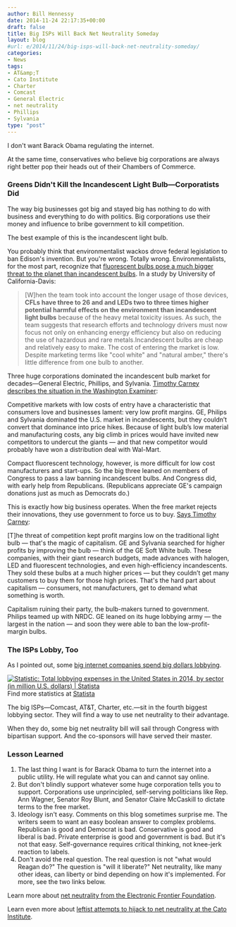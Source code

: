 ```yaml
---
author: Bill Hennessy
date: 2014-11-24 22:17:35+00:00
draft: false
title: Big ISPs Will Back Net Neutrality Someday
layout: blog
#url: e/2014/11/24/big-isps-will-back-net-neutrality-someday/
categories:
- News
tags:
- AT&amp;T
- Cato Institute
- Charter
- Comcast
- General Electric
- net neutrality
- Phillips
- Sylvania
type: "post"
---
```


I don't want Barack Obama regulating the internet.

At the same time, conservatives who believe big corporations are always right better pop their heads out of their Chambers of Commerce.



### Greens Didn't Kill the Incandescent Light Bulb—Corporatists Did



The way big businesses got big and stayed big has nothing to do with business and everything to do with politics. Big corporations use their money and influence to bribe government to kill competition.

The best example of this is the incandescent light bulb.

You probably think that environmentalist wackos drove federal legislation to ban Edison's invention. But you're wrong. Totally wrong. Environmentalists, for the most part, recognize that [fluorescent bulbs pose a much bigger threat to the planet than incandescent bulbs](https://www.rsc.org/chemistryworld/2013/01/cfl-led-incandescent-analysis-environment-toxic-metal). In a study by University of California-Davis:

> [W]hen the team took into account the longer usage of those devices, **CFLs have three to 26 and and LEDs two to three times higher potential harmful effects on the environment than incandescent light bulbs** because of the heavy metal toxicity issues. As such, the team suggests that research efforts and technology drivers must now focus not only on enhancing energy efficiency but also on reducing the use of hazardous and rare metals.Incandescent bulbs are cheap and relatively easy to make. The cost of entering the market is low. Despite marketing terms like "cool white" and "natural amber," there's little difference from one bulb to another.

Three huge corporations dominated the incandescent bulb market for decades—General Electric, Phillips, and Sylvania. [Timothy Carney describes the situation in the Washington Examiner](https://www.statista.com/statistics/257368/total-lobbying-expenses-in-the-us-by-sector/):



> 
  Competitive markets with low costs of entry have a characteristic that consumers love and businesses lament: very low profit margins. GE, Philips and Sylvania dominated the U.S. market in incandescents, but they couldn’t convert that dominance into price hikes. Because of light bulb’s low material and manufacturing costs, any big climb in prices would have invited new competitors to undercut the giants — and that new competitor would probably have won a distribution deal with Wal-Mart.




Compact fluorescent technology, however, is more difficult for low cost manufacturers and start-ups. So the big three leaned on members of Congress to pass a law banning incandescent bulbs. And Congress did, with early help from Republicans. (Republicans appreciate GE's campaign donations just as much as Democrats do.)

This is exactly how big business operates. When the free market rejects their innovations, they use government to force us to buy. [Says Timothy Carney](https://www.statista.com/statistics/257368/total-lobbying-expenses-in-the-us-by-sector/):



> 
  [T]he threat of competition kept profit margins low on the traditional light bulb — that's the magic of capitalism. GE and Sylvania searched for higher profits by improving the bulb — think of the GE Soft White bulb. These companies, with their giant research budgets, made advances with halogen, LED and fluorescent technologies, and even high-efficiency incandescents. They sold these bulbs at a much higher prices — but they couldn’t get many customers to buy them for those high prices. That's the hard part about capitalism — consumers, not manufacturers, get to demand what something is worth.
  
  Capitalism ruining their party, the bulb-makers turned to government. Philips teamed up with NRDC. GE leaned on its huge lobbying army — the largest in the nation — and soon they were able to ban the low-profit-margin bulbs.






### The ISPs Lobby, Too



As I pointed out, some [big internet companies spend big dollars lobbying](https://hennessysview.com/2014/11/21/congress-is-for-sale-heres-whos-buying/).

[![Statistic: Total lobbying expenses in the United States in 2014, by sector (in million U.S. dollars) | Statista](https://www.statista.com/graphic/1/257368/total-lobbying-expenses-in-the-us-by-sector.jpg)
](https://www.statista.com/statistics/257368/total-lobbying-expenses-in-the-us-by-sector/)
Find more statistics at [Statista](https://www.statista.com)

The big ISPs—Comcast, AT&T, Charter, etc.—sit in the fourth biggest lobbying sector. They will find a way to use net neutrality to their advantage.

When they do, some big net neutrality bill will sail through Congress with bipartisan support. And the co-sponsors will have served their master.



### Lesson Learned






  1. The last thing I want is for Barack Obama to turn the internet into a public utility. He will regulate what you can and cannot say online.
  2. But don't blindly support whatever some huge corporation tells you to support. Corporations use unprincipled, self-serving politicians like Rep. Ann Wagner, Senator Roy Blunt, and Senator Claire McCaskill to dictate terms to the free market.
  3. Ideology isn't easy. Comments on this blog sometimes surprise me. The writers seem to want an easy boolean answer to complex problems. Republican is good and Democrat is bad. Conservative is good and liberal is bad. Private enterprise is good and government is bad. But it's not that easy. Self-governance requires critical thinking, not knee-jerk reaction to labels.
  4. Don't avoid the real question. The real question is not "what would Reagan do?" The question is "will it liberate?" Net neutrality, like many other ideas, can liberty or bind depending on how it's implemented. For more, see the two links below.




Learn more about [net neutrality from the Electronic Frontier Foundation](https://www.eff.org/issues/net-neutrality).

Learn even more about [leftist attempts to hijack to net neutrality at the Cato Institute](https://www.cato.org/blog/net-neutrality-or-destroying-internet-innovation-investment).
